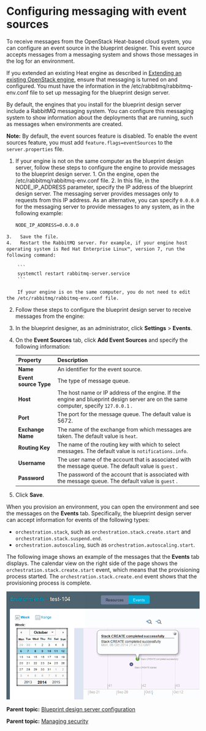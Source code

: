 # Configuring messaging with event sources

To receive messages from the OpenStack Heat-based cloud system, you can configure an event source in the blueprint designer. This event source accepts messages from a messaging system and shows those messages in the log for an environment.

If you extended an existing Heat engine as described in [Extending an existing OpenStack engine](../../com.udeploy.install.doc/topics/extending_an_engine_for_openstack.md), ensure that messaging is turned on and configured. You must have the information in the /etc/rabbitmq/rabbitmq-env.conf file to set up messaging for the blueprint design server.

By default, the engines that you install for the blueprint design server include a RabbitMQ messaging system. You can configure this messaging system to show information about the deployments that are running, such as messages when environments are created.

**Note:** By default, the event sources feature is disabled. To enable the event sources feature, you must add `feature.flags=eventSources` to the `server.properties` file.

1.   If your engine is not on the same computer as the blueprint design server, follow these steps to configure the engine to provide messages to the blueprint design server. 
    1.   On the engine, open the /etc/rabbitmq/rabbitmq-env.conf file. 
    2.   In this file, in the NODE\_IP\_ADDRESS parameter, specify the IP address of the blueprint design server. The messaging server provides messages only to requests from this IP address. As an alternative, you can specify `0.0.0.0` for the messaging server to provide messages to any system, as in the following example:

        ```
        NODE_IP_ADDRESS=0.0.0.0
        ```

    3.   Save the file. 
    4.   Restart the RabbitMQ server. For example, if your engine host operating system is Red Hat Enterprise Linux™, version 7, run the following command:

        ```
        systemctl restart rabbitmq-server.service
        ```

        If your engine is on the same computer, you do not need to edit the /etc/rabbitmq/rabbitmq-env.conf file.

2.  Follow these steps to configure the blueprint design server to receive messages from the engine:
3.   In the blueprint designer, as an administrator, click **Settings** \> **Events**. 
4.  On the **Event Sources** tab, click **Add Event Sources** and specify the following information: 

    |Property|Description|
    |--------|-----------|
    |**Name**|An identifier for the event source.|
    |**Event source Type**|The type of message queue.|
    |**Host**|The host name or IP address of the engine. If the engine and blueprint design server are on the same computer, specify `127.0.0.1` .|
    |**Port**|The port for the message queue. The default value is 5672.|
    |**Exchange Name**|The name of the exchange from which messages are taken. The default value is `heat`.|
    |**Routing Key**|The name of the routing key with which to select messages. The default value is `notifications.info`.|
    |**Username**|The user name of the account that is associated with the message queue. The default value is `guest` .|
    |**Password**|The password of the account that is associated with the message queue. The default value is `guest` .|

5.  Click **Save**.

When you provision an environment, you can open the environment and see the messages on the **Events** tab. Specifically, the blueprint design server can accept information for events of the following types:

-   `orchestration.stack`, such as `orchestration.stack.create.start` and `orchestration.stack.suspend.end`.
-   `orchestration.autoscaling`, such as `orchestration.autoscaling.start`.

The following image shows an example of the messages that the **Events** tab displays. The calendar view on the right side of the page shows the `orchestration.stack.create.start` event, which means that the provisioning process started. The `orchestration.stack.create.end` event shows that the provisioning process is complete.

![The Events tab, showing the events for a specific environment on a calendar](../images/messaging_ov_a.gif)

**Parent topic:** [Blueprint design server configuration](../../com.edt.doc/topics/c_node_administering_bds.md)

**Parent topic:** [Managing security](../../com.udeploy.admin.doc/topics/security_ch.md)


